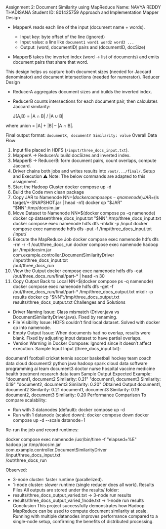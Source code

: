 Assignment 2: Document Similarity using MapReduce
Name: NAVYA REDDY THADISANA
Student ID: 801425759
Approach and Implementation
Mapper Design
- MapperA reads each line of the input (document name + words).
  - Input key: byte offset of the line (ignored)
  - Input value: a line like `document1 word1 word2 word3 ...`
  - Output: (word, documentID) pairs and (documentID, docSize)

- MapperB takes the inverted index (word → list of documents) and emits document pairs that share that word.

This design helps us capture both document sizes (needed for Jaccard denominator) and document intersections (needed for numerator).
Reducer Design
- ReducerA aggregates document sizes and builds the inverted index.
- ReducerB counts intersections for each document pair, then calculates Jaccard similarity:

    J(A,B) = |A ∩ B| / |A ∪ B|

where union = |A| + |B| – |A ∩ B|.

Final output format: `documentX, documentY Similarity: value`
Overall Data Flow
1. Input file placed in HDFS (`/input/three_docs_input.txt`).
2. MapperA → ReducerA: build docSizes and inverted index.
3. MapperB → ReducerB: form document pairs, count overlaps, compute Jaccard.
4. Driver chains both jobs and writes results into `/out/.../final/`.
Setup and Execution
⚠️ Note: The below commands are adapted to this assignment.
1. Start the Hadoop Cluster
docker compose up -d
2. Build the Code
mvn clean package
3. Copy JAR to Namenode
NN=$(docker compose ps -q namenode)
JAR=$(ls target/*-SNAPSHOT.jar | head -n1)
docker cp "$JAR" "$NN":/tmp/docsim.jar
4. Move Dataset to Namenode
NN=$(docker compose ps -q namenode)
docker cp dataset/three_docs_input.txt "$NN":/tmp/three_docs_input.txt
docker compose exec namenode hdfs dfs -mkdir -p /input
docker compose exec namenode hdfs dfs -put -f /tmp/three_docs_input.txt /input/
5. Execute the MapReduce Job
docker compose exec namenode hdfs dfs -rm -r -f /out/three_docs_run
docker compose exec namenode hadoop jar /tmp/docsim.jar \
  com.example.controller.DocumentSimilarityDriver \
  /input/three_docs_input.txt \
  /out/three_docs_run
6. View the Output
docker compose exec namenode hdfs dfs -cat /out/three_docs_run/final/part-* | head -n 30
7. Copy Output Back to Local
NN=$(docker compose ps -q namenode)
docker compose exec namenode hdfs dfs -get -f /out/three_docs_run/final/part-* /tmp/three_docs_output.txt
mkdir -p results
docker cp "$NN":/tmp/three_docs_output.txt results/three_docs_output.txt
Challenges and Solutions
- Driver Naming Issue: Class mismatch (Driver.java vs DocumentSimilarityDriver.java). Fixed by renaming.
- File Visibility Issue: HDFS couldn’t find local dataset. Solved with docker cp into namenode.
- Empty Output Issue: When documents had no overlap, results were blank. Fixed by adjusting input dataset to have partial overlaps.
- Version Warning in Docker Compose: Ignored since it doesn’t affect execution.
Sample Input
Input (three_docs_input.txt):

document1 football cricket tennis soccer basketball hockey team coach data cloud
document2 python java hadoop spark cloud data software programming ai team
document3 doctor nurse hospital vaccine medicine health treatment research data team
Sample Output
Expected Example:
"document1, document2 Similarity: 0.21"
"document1, document3 Similarity: 0.19"
"document2, document3 Similarity: 0.20"
Obtained Output
document1, document2 Similarity: 0.21
document1, document3 Similarity: 0.19
document2, document3 Similarity: 0.20
Performance Comparison
To compare scalability:

- Run with 3 datanodes (default): docker compose up -d
- Run with 1 datanode (scaled down):
  docker compose down
  docker compose up -d --scale datanode=1

Re-run the job and record runtimes:

docker compose exec namenode /usr/bin/time -f "elapsed=%E" \
  hadoop jar /tmp/docsim.jar \
  com.example.controller.DocumentSimilarityDriver \
  /input/three_docs_input.txt \
  /out/three_docs_run

Observed:
- 3-node cluster: faster runtime (parallelized).
- 1-node cluster: slower runtime (single reducer does all work).
Results Files
All outputs are stored under the results/ folder:
- results/three_docs_output_varied.txt → 3-node run results
- results/three_docs_output_varied_1node.txt → 1-node run results
Conclusion
This project successfully demonstrates how Hadoop MapReduce can be used to compute document similarity at scale. Running with multiple datanodes improves performance compared to a single-node setup, confirming the benefits of distributed processing.

